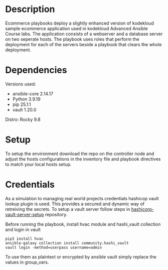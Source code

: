 # Description
Ecommerce playbooks deploy a slightly enhanced version of kodekloud sample ecommerce application used in kodekloud Advanced Ansible Course labs. The application consists of a webserver and a database server on two seperate hosts. The playbook uses roles that perform the deployment for each of the servers beside a playbook that clears the whole deployment.
# Dependencies
Versions used:
- ansible-core 2.14.17
- Python 3.9.19
- pip 25.1.1
- vault 1.20.0

Distro: Rocky 9.8
# Setup
To setup the environment download the repo on the controller node and adjust the hosts configurations in the inventory file and playbook directives to match your local hosts setup.
# Credentials
As a simulation to managing real world projects credentials hashicop vault lookup plugin is used. This provides a secured and dynamic way of retreiving the secrets. To setup a vault server follow steps in [hashicorp-vault-server-setup](https://github.com/rawanalex20/hashicorp-vault-server-setup) repository. 

Before running the playbook, install hvac module and hashi_vault collection and login in vault
```
pip3 install hvac
ansible-galaxy collection install community.hashi_vault
vault login -method=userpass username=admin
```

To use them as plaintext or encrypted by ansible vault simply replace the values in group_vars.
